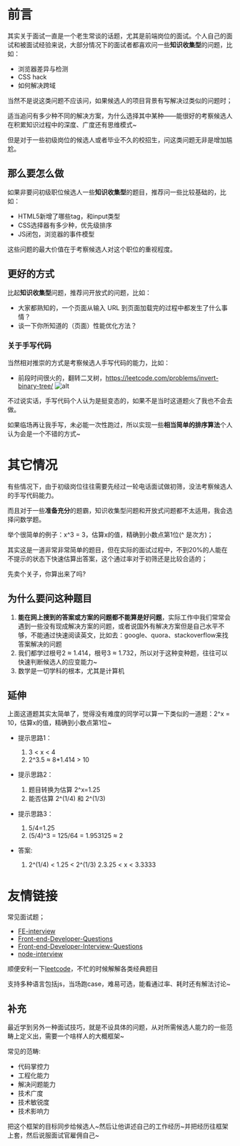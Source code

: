 # 前言
其实关于面试一直是一个老生常谈的话题，尤其是前端岗位的面试。个人自己的面试和被面试经验来说，大部分情况下的面试者都喜欢问一些**知识收集型**的问题，比如：
- 浏览器差异与检测
- CSS hack
- 如何解决跨域

当然不是说这类问题不应该问，如果候选人的项目背景有写解决过类似的问题时；

适当追问有多少种不同的解决方案，为什么选择其中某种——能很好的考察候选人在积累知识过程中的深度、广度还有思维模式~

但是对于一些初级岗位的候选人或者毕业不久的校招生，问这类问题无非是增加尴尬。

## 那么要怎么做
如果非要问初级职位候选人一些**知识收集型**的题目，推荐问一些比较基础的，比如：
- HTML5新增了哪些tag，和input类型
- CSS选择器有多少种，优先级排序
- JS闭包，浏览器的事件模型

这些问题的最大价值在于考察候选人对这个职位的重视程度。

## 更好的方式
比起**知识收集型**问题，推荐问开放式的问题，比如：
- 大家都熟知的，一个页面从输入 URL 到页面加载完的过程中都发生了什么事情？
- 谈一下你所知道的（页面）性能优化方法？

### 关于手写代码
当然相对推崇的方式是考察候选人手写代码的能力，比如：
- 前段时间很火的，翻转二叉树，https://leetcode.com/problems/invert-binary-tree/
![alt](http://114.215.154.70:8360/static/upload/201607/VV9wWNfjo26wPbjpn-ojUcEo.png)

不过说实话，手写代码个人认为是挺变态的，如果不是当时这道题火了我也不会去做。

如果临场再让我手写，未必能一次性跑过，所以实现一些**相当简单的排序算法**个人认为会是一个不错的方式~

# 其它情况
有些情况下，由于初级岗位往往需要先经过一轮电话面试做初筛，没法考察候选人的手写代码能力。

而且对于一些**准备充分**的题霸，知识收集型问题和开放式问题都不太适用，我会选择问数学题。

举个很简单的例子：x^3 = 3，估算x的值，精确到小数点第1位(^ 是次方)；

其实这是一道非常非常简单的题目，但在实际的面试过程中，不到20%的人能在不提示的状态下快速估算出答案，这个通过率对于初筛还是比较合适的；

先卖个关子，你算出来了吗?

## 为什么要问这种题目
1. **能在网上搜到的答案或方案的问题都不能算是好问题**，实际工作中我们常常会遇到一些没有现成解决方案的问题，或者说国外有解决方案但是自己水平不够，不能通过快速阅读英文，比如去：google、quora、stackoverflow来找答案解决的问题
2. 我们都学过根号2 ≈ 1.414，根号3 ≈ 1.732，所以对于这种变种题，往往可以快速判断候选人的应变能力~
3. 数学是一切学科的根本，尤其是计算机

## 延伸
上面这道题其实太简单了，觉得没有难度的同学可以算一下类似的一道题：2^x = 10，估算x的值，精确到小数点第1位~

* 提示思路1：
    1. 3 < x < 4
    2. 2^3.5 ≈ 8*1.414 > 10

* 提示思路2：
    1. 题目转换为估算 2^x=1.25
    2. 能否估算 2^(1/4) 和 2^(1/3)

* 提示思路3：
    1. 5/4=1.25
    2. (5/4)^3 = 125/64 = 1.953125 ≈ 2

* 答案:
    1. 2^(1/4) < 1.25 < 2^(1/3)
    2.3.25 < x < 3.3333

# 友情链接
常见面试题；
- [FE-interview](https://github.com/qiu-deqing/FE-interview)
- [Front-end-Developer-Questions](https://github.com/markyun/My-blog/tree/master/Front-end-Developer-Questions/Questions-and-Answers)
- [Front-end-Developer-Interview-Questions]( https://github.com/h5bp/Front-end-Developer-Interview-Questions/tree/master/Translations/Chinese)
- [node-interview](https://github.com/ElemeFE/node-interview)

顺便安利一下[leetcode](https://leetcode.com/)，不忙的时候解解各类经典题目

支持多种语言包括js，当场跑case，难易可选，能看通过率、耗时还有解法讨论~

## 补充
最近学到另外一种面试技巧，就是不设具体的问题，从对所需候选人能力的一些范畴上定义出，需要一个啥样人的大概框架~

常见的范畴:
* 代码掌控力
* 工程化能力
* 解决问题能力
* 技术广度
* 技术敏锐度
* 技术影响力

把这个框架的目标同步给候选人~然后让他讲述自己的工作经历~并把经历往框架上套，然后说服面试官雇佣自己~


